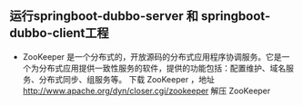 ## 运行springboot-dubbo-server 和 springboot-dubbo-client工程

* ZooKeeper 是一个分布式的，开放源码的分布式应用程序协调服务。它是一个为分布式应用提供一致性服务的软件，提供的功能包括：配置维护、域名服务、分布式同步、组服务等。
下载 ZooKeeper ，地址 http://www.apache.org/dyn/closer.cgi/zookeeper
解压 ZooKeeper